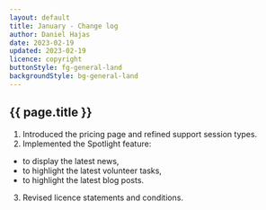 ```yaml
---
layout: default
title: January - Change log
author: Daniel Hajas
date: 2023-02-19
updated: 2023-02-19
licence: copyright
buttonStyle: fg-general-land
backgroundStyle: bg-general-land
---
```


## {{ page.title }}

1. Introduced the pricing page and refined support session types.
2. Implemented the Spotlight feature:
 - to display the latest news,
 - to highlight the latest volunteer tasks,
 - to highlight the latest blog posts.
3. Revised licence statements and conditions.